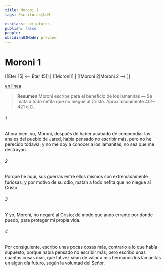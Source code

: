 ```yaml
---
title: Moroni 1
tags: Escrituras\LdM

cssclass: scriptures
publish: false
people:
obsidianUIMode: preview
---
```


# Moroni 1
[[Eter 15| <-- Eter 15]] | [[Moroni]] | [[Moroni 2|Moroni 2 --> ]]

[en línea](https://churchofjesuschrist.org/study/scriptures/bofm/moro/1?lang=spa)

> __Resumen__
Moroni escribe para el beneficio de los lamanitas — Se mata a todo nefita que no niegue al Cristo. Aproximadamente 401–421 d.C.

###### 1 
Ahora bien, yo, Moroni, después de haber acabado de compendiar los anales del pueblo de Jared, había pensado no escribir más, pero no he perecido todavía; y no me doy a conocer a los lamanitas, no sea que me destruyan.

###### 2 
Porque he aquí, sus guerras entre ellos mismos son extremadamente furiosas; y por motivo de su odio, matan a todo nefita que no niegue al Cristo.

###### 3 
Y yo, Moroni, no negaré al Cristo; de modo que ando errante por donde puedo, para proteger mi propia vida.

###### 4 
Por consiguiente, escribo unas pocas cosas más, contrario a lo que había supuesto; porque había pensado no escribir más; pero escribo unas cuantas cosas más, que tal vez sean de valor a mis hermanos los lamanitas en algún día futuro, según la voluntad del Señor.

